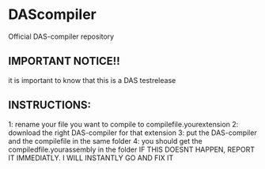 # DAScompiler
Official DAS-compiler repository

## IMPORTANT NOTICE!!

it is important to know that this is a DAS testrelease


## INSTRUCTIONS:

1: rename your file you want to compile to compilefile.yourextension
2: download the right DAS-compiler for that extension
3: put the DAS-compiler and the compilefile in the same folder
4: you should get the compiledfile.yourassembly in the folder
IF THIS DOESNT HAPPEN, REPORT IT IMMEDIATLY.
I WILL INSTANTLY GO AND FIX IT

